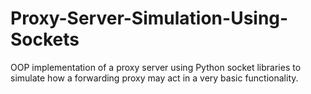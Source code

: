 # Proxy-Server-Simulation-Using-Sockets
OOP implementation of a proxy server using Python socket libraries to simulate how a forwarding proxy may act in a very basic functionality.
